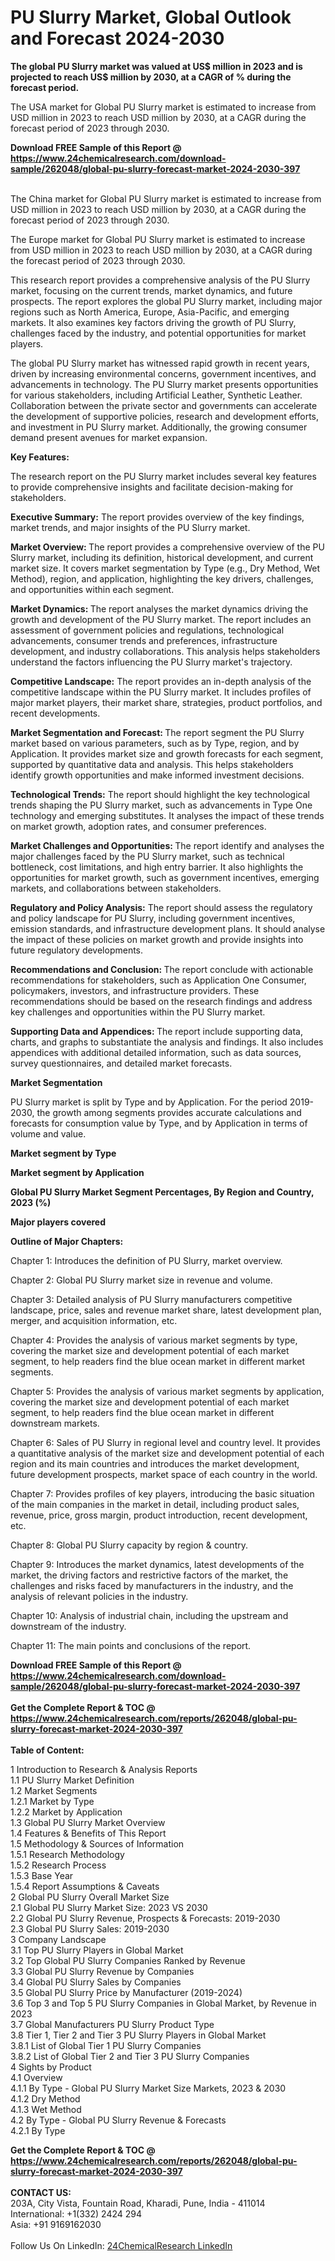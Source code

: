 <h1>PU Slurry Market, Global Outlook and Forecast 2024-2030</h1><p><strong>The global PU Slurry market was valued at US$ million in 2023 and is projected to reach US$ million by 2030, at a CAGR of % during the forecast period.</strong></p><p>
</p><p>The USA market for Global PU Slurry market is estimated to increase from USD million in 2023 to reach USD million by 2030, at a CAGR during the forecast period of 2023 through 2030.</p><div><b>Download FREE Sample of this Report @ 
            <a href="https://www.24chemicalresearch.com/download-sample/262048/global-pu-slurry-forecast-market-2024-2030-397">
            https://www.24chemicalresearch.com/download-sample/262048/global-pu-slurry-forecast-market-2024-2030-397</a></b></div><br><p>
</p><p>The China market for Global PU Slurry market is estimated to increase from USD million in 2023 to reach USD million by 2030, at a CAGR during the forecast period of 2023 through 2030.</p><p>
</p><p>The Europe market for Global PU Slurry market is estimated to increase from USD million in 2023 to reach USD million by 2030, at a CAGR during the forecast period of 2023 through 2030.</p><p>
</p><p>This research report provides a comprehensive analysis of the PU Slurry market, focusing on the current trends, market dynamics, and future prospects. The report explores the global PU Slurry market, including major regions such as North America, Europe, Asia-Pacific, and emerging markets. It also examines key factors driving the growth of PU Slurry, challenges faced by the industry, and potential opportunities for market players.</p><p>
</p><p>The global PU Slurry market has witnessed rapid growth in recent years, driven by increasing environmental concerns, government incentives, and advancements in technology. The PU Slurry market presents opportunities for various stakeholders, including Artificial Leather, Synthetic Leather. Collaboration between the private sector and governments can accelerate the development of supportive policies, research and development efforts, and investment in PU Slurry market. Additionally, the growing consumer demand present avenues for market expansion.</p><p>
<strong>Key Features:</strong></p><p>
The research report on the PU Slurry market includes several key features to provide comprehensive insights and facilitate decision-making for stakeholders.</p><p>
<strong>Executive Summary:</strong> The report provides overview of the key findings, market trends, and major insights of the PU Slurry market.</p><p>
<strong>Market Overview: </strong>The report provides a comprehensive overview of the PU Slurry market, including its definition, historical development, and current market size. It covers market segmentation by Type (e.g., Dry Method, Wet Method), region, and application, highlighting the key drivers, challenges, and opportunities within each segment.</p><p>
<strong>Market Dynamics: </strong>The report analyses the market dynamics driving the growth and development of the PU Slurry market. The report includes an assessment of government policies and regulations, technological advancements, consumer trends and preferences, infrastructure development, and industry collaborations. This analysis helps stakeholders understand the factors influencing the PU Slurry market's trajectory.</p><p>
<strong>Competitive Landscape:</strong> The report provides an in-depth analysis of the competitive landscape within the PU Slurry market. It includes profiles of major market players, their market share, strategies, product portfolios, and recent developments.</p><p>
<strong>Market Segmentation and Forecast: </strong>The report segment the PU Slurry market based on various parameters, such as by Type, region, and by Application. It provides market size and growth forecasts for each segment, supported by quantitative data and analysis. This helps stakeholders identify growth opportunities and make informed investment decisions.</p><p>
<strong>Technological Trends:</strong> The report should highlight the key technological trends shaping the PU Slurry market, such as advancements in Type One technology and emerging substitutes. It analyses the impact of these trends on market growth, adoption rates, and consumer preferences.</p><p>
<strong>Market Challenges and Opportunities: </strong>The report identify and analyses the major challenges faced by the PU Slurry market, such as technical bottleneck, cost limitations, and high entry barrier. It also highlights the opportunities for market growth, such as government incentives, emerging markets, and collaborations between stakeholders.</p><p>
<strong>Regulatory and Policy Analysis:</strong> The report should assess the regulatory and policy landscape for PU Slurry, including government incentives, emission standards, and infrastructure development plans. It should analyse the impact of these policies on market growth and provide insights into future regulatory developments.</p><p>
<strong>Recommendations and Conclusion: </strong>The report conclude with actionable recommendations for stakeholders, such as Application One Consumer, policymakers, investors, and infrastructure providers. These recommendations should be based on the research findings and address key challenges and opportunities within the PU Slurry market.</p><p>
<strong>Supporting Data and Appendices: </strong>The report include supporting data, charts, and graphs to substantiate the analysis and findings. It also includes appendices with additional detailed information, such as data sources, survey questionnaires, and detailed market forecasts.</p><p>
<strong>Market Segmentation</strong></p><p>
PU Slurry market is split by Type and by Application. For the period 2019-2030, the growth among segments provides accurate calculations and forecasts for consumption value by Type, and by Application in terms of volume and value.</p><p>
</p><p></p><p>
<strong>Market segment by Type</strong></p><p>
</p><p>
</p><p><strong>Market segment by Application</strong></p><p>
</p><p>
</p><p><strong>Global PU Slurry Market Segment Percentages, By Region and Country, 2023 (%)</strong></p><p>
</p><p>
</p><p></p><p>
<strong>Major players covered</strong></p><p>
</p><p>
</p><p><strong>Outline of Major Chapters:</strong></p><p>
Chapter 1: Introduces the definition of PU Slurry, market overview.</p><p>
Chapter 2: Global PU Slurry market size in revenue and volume.</p><p>
Chapter 3: Detailed analysis of PU Slurry manufacturers competitive landscape, price, sales and revenue market share, latest development plan, merger, and acquisition information, etc.</p><p>
Chapter 4: Provides the analysis of various market segments by type, covering the market size and development potential of each market segment, to help readers find the blue ocean market in different market segments.</p><p>
Chapter 5: Provides the analysis of various market segments by application, covering the market size and development potential of each market segment, to help readers find the blue ocean market in different downstream markets.</p><p>
Chapter 6: Sales of PU Slurry in regional level and country level. It provides a quantitative analysis of the market size and development potential of each region and its main countries and introduces the market development, future development prospects, market space of each country in the world.</p><p>
Chapter 7: Provides profiles of key players, introducing the basic situation of the main companies in the market in detail, including product sales, revenue, price, gross margin, product introduction, recent development, etc.</p><p>
Chapter 8: Global PU Slurry capacity by region &amp; country.</p><p>
Chapter 9: Introduces the market dynamics, latest developments of the market, the driving factors and restrictive factors of the market, the challenges and risks faced by manufacturers in the industry, and the analysis of relevant policies in the industry.</p><p>
Chapter 10: Analysis of industrial chain, including the upstream and downstream of the industry.</p><p>
Chapter 11: The main points and conclusions of the report.</p><div><b>Download FREE Sample of this Report @ 
            <a href="https://www.24chemicalresearch.com/download-sample/262048/global-pu-slurry-forecast-market-2024-2030-397">
            https://www.24chemicalresearch.com/download-sample/262048/global-pu-slurry-forecast-market-2024-2030-397</a></b></div><br><div><b>Get the Complete Report & TOC @ 
            <a href="https://www.24chemicalresearch.com/reports/262048/global-pu-slurry-forecast-market-2024-2030-397">
            https://www.24chemicalresearch.com/reports/262048/global-pu-slurry-forecast-market-2024-2030-397</a></b></div><br>
            <b>Table of Content:</b><p>1 Introduction to Research & Analysis Reports<br />
    1.1 PU Slurry Market Definition<br />
    1.2 Market Segments<br />
        1.2.1 Market by Type<br />
        1.2.2 Market by Application<br />
    1.3 Global PU Slurry Market Overview<br />
    1.4 Features & Benefits of This Report<br />
    1.5 Methodology & Sources of Information<br />
        1.5.1 Research Methodology<br />
        1.5.2 Research Process<br />
        1.5.3 Base Year<br />
        1.5.4 Report Assumptions & Caveats<br />
2 Global PU Slurry Overall Market Size<br />
    2.1 Global PU Slurry Market Size: 2023 VS 2030<br />
    2.2 Global PU Slurry Revenue, Prospects & Forecasts: 2019-2030<br />
    2.3 Global PU Slurry Sales: 2019-2030<br />
3 Company Landscape<br />
    3.1 Top PU Slurry Players in Global Market<br />
    3.2 Top Global PU Slurry Companies Ranked by Revenue<br />
    3.3 Global PU Slurry Revenue by Companies<br />
    3.4 Global PU Slurry Sales by Companies<br />
    3.5 Global PU Slurry Price by Manufacturer (2019-2024)<br />
    3.6 Top 3 and Top 5 PU Slurry Companies in Global Market, by Revenue in 2023<br />
    3.7 Global Manufacturers PU Slurry Product Type<br />
    3.8 Tier 1, Tier 2 and Tier 3 PU Slurry Players in Global Market<br />
        3.8.1 List of Global Tier 1 PU Slurry Companies<br />
        3.8.2 List of Global Tier 2 and Tier 3 PU Slurry Companies<br />
4 Sights by Product<br />
    4.1 Overview<br />
        4.1.1 By Type - Global PU Slurry Market Size Markets, 2023 & 2030<br />
        4.1.2 Dry Method<br />
        4.1.3 Wet Method<br />
    4.2 By Type - Global PU Slurry Revenue & Forecasts<br />
        4.2.1 By Type</p><div><b>Get the Complete Report & TOC @ 
            <a href="https://www.24chemicalresearch.com/reports/262048/global-pu-slurry-forecast-market-2024-2030-397">
            https://www.24chemicalresearch.com/reports/262048/global-pu-slurry-forecast-market-2024-2030-397</a></b></div><br><b>CONTACT US:</b><br>
            203A, City Vista, Fountain Road, Kharadi, Pune, India - 411014<br>
            International: +1(332) 2424 294<br>
            Asia: +91 9169162030 <br><br>
            Follow Us On LinkedIn: <a href="https://www.linkedin.com/company/24chemicalresearch/">24ChemicalResearch LinkedIn</a>